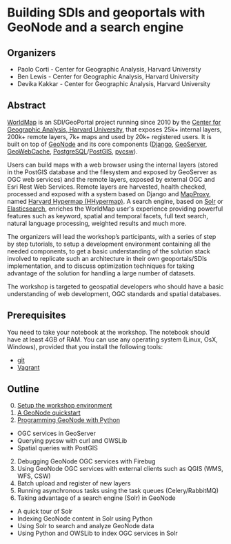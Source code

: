 # Building SDIs and geoportals with GeoNode and a search engine


## Organizers

* Paolo Corti - Center for Geographic Analysis, Harvard University
* Ben Lewis - Center for Geographic Analysis, Harvard University
* Devika Kakkar - Center for Geographic Analysis, Harvard University

## Abstract

[WorldMap](http://worldmap.harvard.edu/) is an SDI/GeoPortal project running since 2010 by the [Center for Geographic Analysis, Harvard University](http://gis.harvard.edu/), that exposes 25k+ internal layers, 200k+ remote layers, 7k+ maps and used by 20k+ registered users. It is built on top of [GeoNode](http://docs.geonode.org/) and its core components ([Django](https://www.djangoproject.com/), [GeoServer](http://geoserver.org/), [GeoWebCache](http://www.geowebcache.org/), [PostgreSQL](https://www.postgresql.org/)/[PostGIS](http://postgis.net/), [pycsw](http://pycsw.org/)).

Users can build maps with a web browser using the internal layers (stored in the PostGIS database and the filesystem and exposed by GeoServer as OGC web services) and the remote layers, exposed by external OGC and Esri Rest Web Services. Remote layers are harvested, health checked, processed and exposed with a system based on Django and [MapProxy](https://mapproxy.org/), named [Harvard Hypermap (HHypermap)](https://github.com/cga-harvard/HHypermap). A search engine, based on [Solr](http://lucene.apache.org/solr/) or [Elasticsearch](https://www.elastic.co/products/elasticsearch), enriches the WorldMap user's experience providing powerful features such as keyword, spatial and temporal facets, full text search, natural language processing, weighted results and much more.

The organizers will lead the workshop’s participants, with a series of step by step tutorials, to setup a development environment containing all the needed components, to get a basic understanding of the solution stack involved to replicate such an architecture in their own geoportals/SDIs implementation, and to discuss optimization techniques for taking advantage of the solution for handling a large number of datasets.

The workshop is targeted to geospatial developers who should have a basic understanding of web development, OGC standards and spatial databases.

## Prerequisites

You need to take your notebook at the workshop. The notebook should have at least 4GB of RAM. You can use any operating system (Linux, OsX, Windows), provided that you install the following tools:

* [git](https://git-scm.com/downloads)
* [Vagrant](https://www.vagrantup.com/downloads.html)

## Outline

0. [Setup the workshop environment](00_setup_the_workshop_environment.md)
1. [A GeoNode quickstart](01_geonode_quickstart.md)
2. [Programming GeoNode with Python](02_programming_geonode_with_python.md)
  * OGC services in GeoServer
  * Querying pycsw with curl and OWSLib
  * Spatial queries with PostGIS
2. Debugging GeoNode OGC services with Firebug
3. Using GeoNode OGC services with external clients such as QGIS (WMS, WFS, CSW)
4. Batch upload and register of new layers
5. Running asynchronous tasks using the task queues (Celery/RabbitMQ)
6. Taking advantage of a search engine (Solr) in GeoNode
  * A quick tour of Solr
  * Indexing GeoNode content in Solr using Python
  * Using Solr to search and analyze GeoNode data
  * Using Python and OWSLib to index OGC services in Solr
